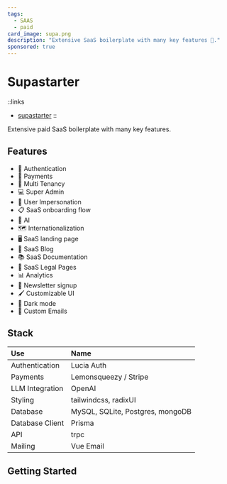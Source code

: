 ```yaml
---
tags:
  - SAAS
  - paid
card_image: supa.png
description: "Extensive SaaS boilerplate with many key features 🔑."
sponsored: true
---
```


# Supastarter

::links
+ [supastarter](https://supastarter.dev?aff=ppAzW)
::

Extensive paid SaaS boilerplate with many key features.

## Features

- 🔐 Authentication
- 💸 Payments
- 🏢 Multi Tenancy
- 💻 Super Admin
- 🦹 User Impersonation
- 📋 SaaS onboarding flow
- 🤖 AI
- 🗺️ Internationalization
- 🖥️ SaaS landing page
- 📰 SaaS Blog
- 📚 SaaS Documentation
- 📃 SaaS Legal Pages
- 📊 Analytics
- 📧 Newsletter signup
- 🖌️ Customizable UI
- 🌙 Dark mode
- 📧 Custom Emails

## Stack

| Use             | Name                             |
| :-------------- | :------------------------------- |
| Authentication  | Lucia Auth                       |
| Payments        | Lemonsqueezy / Stripe            |
| LLM Integration | OpenAI                           |
| Styling         | tailwindcss, radixUI             |
| Database        | MySQL, SQLite, Postgres, mongoDB |
| Database Client | Prisma                           |
| API             | trpc                             |
| Mailing         | Vue Email                        |

## Getting Started
